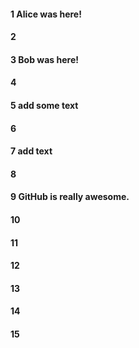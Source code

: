 #### 1 Alice was here!
#### 2
#### 3 Bob was here!
#### 4
#### 5 add some text
#### 6
#### 7 add text
#### 8
#### 9 GitHub is really awesome.
#### 10
#### 11
#### 12
#### 13
#### 14
#### 15
